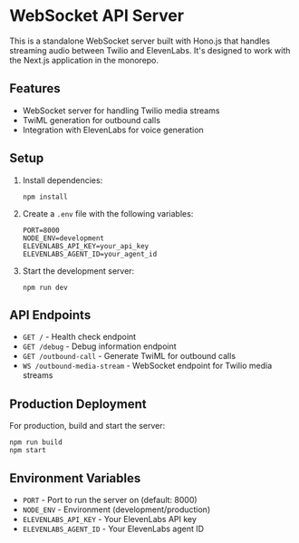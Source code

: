 # WebSocket API Server

This is a standalone WebSocket server built with Hono.js that handles streaming audio between Twilio and ElevenLabs. It's designed to work with the Next.js application in the monorepo.

## Features

- WebSocket server for handling Twilio media streams
- TwiML generation for outbound calls
- Integration with ElevenLabs for voice generation

## Setup

1. Install dependencies:
   ```
   npm install
   ```

2. Create a `.env` file with the following variables:
   ```
   PORT=8000
   NODE_ENV=development
   ELEVENLABS_API_KEY=your_api_key
   ELEVENLABS_AGENT_ID=your_agent_id
   ```

3. Start the development server:
   ```
   npm run dev
   ```

## API Endpoints

- `GET /` - Health check endpoint
- `GET /debug` - Debug information endpoint
- `GET /outbound-call` - Generate TwiML for outbound calls
- `WS /outbound-media-stream` - WebSocket endpoint for Twilio media streams

## Production Deployment

For production, build and start the server:

```
npm run build
npm start
```

## Environment Variables

- `PORT` - Port to run the server on (default: 8000)
- `NODE_ENV` - Environment (development/production)
- `ELEVENLABS_API_KEY` - Your ElevenLabs API key
- `ELEVENLABS_AGENT_ID` - Your ElevenLabs agent ID 